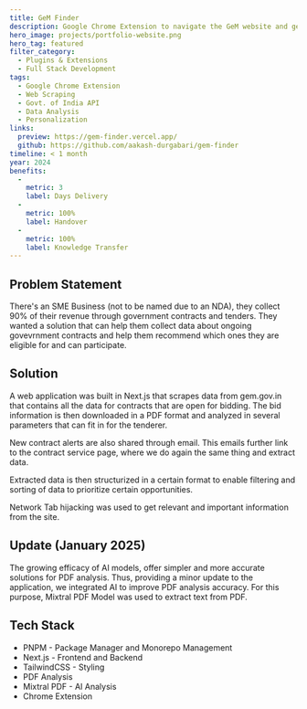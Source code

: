 ```yaml
---
title: GeM Finder
description: Google Chrome Extension to navigate the GeM website and get personalized bids.
hero_image: projects/portfolio-website.png
hero_tag: featured
filter_category:
  - Plugins & Extensions
  - Full Stack Development
tags:
  - Google Chrome Extension
  - Web Scraping
  - Govt. of India API
  - Data Analysis
  - Personalization
links:
  preview: https://gem-finder.vercel.app/
  github: https://github.com/aakash-durgabari/gem-finder
timeline: < 1 month
year: 2024
benefits:
  - 
    metric: 3
    label: Days Delivery
  - 
    metric: 100%
    label: Handover
  - 
    metric: 100%
    label: Knowledge Transfer
---
```


## Problem Statement

There's an SME Business (not to be named due to an NDA), they collect 90% of their revenue through government contracts and tenders. They wanted a solution that can help them collect data about ongoing govevrnment contracts and help them recommend which ones they are eligible for and can participate.

## Solution

A web application was built in Next.js that scrapes data from gem.gov.in that contains all the data for contracts that are open for bidding. The bid information is then downloaded in a PDF format and analyzed in several parameters that can fit in for the tenderer.

New contract alerts are also shared through email. This emails further link to the contract service page, where we do again the same thing and extract data.

Extracted data is then structurized in a certain format to enable filtering and sorting of data to prioritize certain opportunities.

Network Tab hijacking was used to get relevant and important information from the site.

## Update (January 2025)

The growing efficacy of AI models, offer simpler and more accurate solutions for PDF analysis. Thus, providing a minor update to the application, we integrated AI to improve PDF analysis accuracy. For this purpose, Mixtral PDF Model was used to extract text from PDF.

## Tech Stack

- PNPM - Package Manager and Monorepo Management
- Next.js - Frontend and Backend
- TailwindCSS - Styling
- PDF Analysis
- Mixtral PDF - AI Analysis
- Chrome Extension
